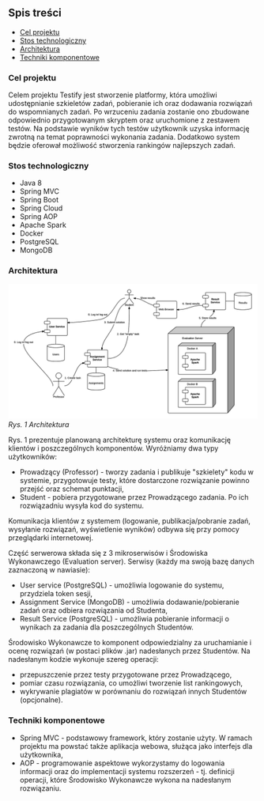 ## Spis treści

- [Cel projektu](#cel-projektu)
- [Stos technologiczny](#stos-technologiczny)
- [Architektura](#architektura)
- [Techniki komponentowe](#techniki-komponentowe)

### Cel projektu

Celem projektu Testify jest stworzenie platformy, która umożliwi udostępnianie szkieletów zadań, pobieranie ich oraz dodawania rozwiązań do wspomnianych zadań. Po wrzuceniu zadania zostanie ono zbudowane odpowiednio przygotowanym skryptem oraz uruchomione z zestawem testów. Na podstawie wyników tych testów użytkownik uzyska informację zwrotną na temat poprawności wykonania zadania. Dodatkowo system będzie oferował możliwość stworzenia rankingów najlepszych zadań.

### Stos technologiczny
- Java 8
- Spring MVC
- Spring Boot
- Spring Cloud
- Spring AOP
- Apache Spark
- Docker
- PostgreSQL
- MongoDB

### Architektura

![Architektura](docs/architecture.png)
*Rys. 1 Architektura*

Rys. 1 prezentuje planowaną architekturę systemu oraz komunikację klientów i poszczególnych komponentów. Wyróżniamy dwa typy użytkowników:
- Prowadzący (Professor) - tworzy zadania i publikuje "szkielety" kodu w systemie, przygotowuje testy, które dostarczone rozwiązanie powinno przejść oraz schemat punktacji,
- Student - pobiera przygotowane przez Prowadzącego zadania. Po ich rozwiązadniu wysyła kod do systemu.

Komunikacja klientów z systemem (logowanie, publikacja/pobranie zadań, wysyłanie rozwiązań, wyświetlenie wyników) odbywa się przy pomocy przeglądarki internetowej.

Część serwerowa składa się z 3 mikroserwisów i Środowiska Wykonawczego (Evaluation server). Serwisy (każdy ma swoją bazę danych zaznaczoną w nawiasie):
- User service (PostgreSQL) - umożliwia logowanie do systemu, przydziela token sesji,
- Assignment Service (MongoDB) - umożliwia dodawanie/pobieranie zadań oraz odbiera rozwiązania od Studenta,
- Result Service (PostgreSQL) - umożliwia pobieranie informacji o wynikach za zadania dla poszczególnych Studentów.

Środowisko Wykonawcze to komponent odpowiedzialny za uruchamianie i ocenę rozwiązań (w postaci plików .jar) nadesłanych przez Studentów. Na nadesłanym kodzie wykonuje szereg operacji:
- przepuszczenie przez testy przygotowane przez Prowadzącego,
- pomiar czasu rozwiązania, co umożliwi tworzenie list rankingowych,
- wykrywanie plagiatów w porównaniu do rozwiązań innych Studentów (opcjonalne).

### Techniki komponentowe
- Spring MVC - podstawowy framework, który zostanie użyty. W ramach projektu ma powstać także aplikacja webowa, służąca jako interfejs dla użytkownika,
- AOP - programowanie aspektowe wykorzystamy do logowania informacji oraz do implementacji systemu rozszerzeń - tj. definicji operacji, które Środowisko Wykonawcze wykona na nadesłanym rozwiązaniu. 
